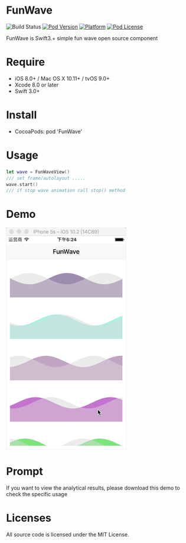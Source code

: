 # FunWave

![Build Status](https://api.travis-ci.org/netyouli/FunWave.svg?branch=master)
[![Pod Version](http://img.shields.io/cocoapods/v/FunWave.svg?style=flat)](http://cocoadocs.org/docsets/FunWave/)
[![Platform](https://img.shields.io/cocoapods/p/FunWave.svg?style=flat)](http://cocoadocs.org/docsets/FunWave/)
[![Pod License](http://img.shields.io/cocoapods/l/FunWave.svg?style=flat)](https://opensource.org/licenses/MIT)

FunWave is Swift3.+ simple fun wave open source component  

Require
==============
* iOS 8.0+ / Mac OS X 10.11+ / tvOS 9.0+
* Xcode 8.0 or later
* Swift 3.0+

Install
==============
* CocoaPods: pod 'FunWave'

Usage
==============
```swift
let wave = FunWaveView()
/// set frame/autolayout .....
wave.start()
/// if stop wave animation call stop() method
```
Demo
==============
![](https://github.com/netyouli/FunWave/blob/master/demo.gif)

Prompt
==============
If you want to view the analytical results, please download this demo to check the specific usage

Licenses
==============
All source code is licensed under the MIT License.

